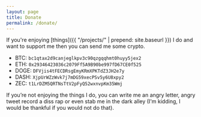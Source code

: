 ```yaml
---
layout: page
title: Donate
permalink: /donate/
---
```


If you're enjoying [things]({{ "/projects/" | prepend: site.baseurl }}) I do and want to support me then you can send me some crypto.

- BTC: ``bc1qtax2d9canjeglkpv3c90qzgqqhmt0huyy5jex2``
- ETH: ``0x29346423036c2079Ff5A9B90be997fD67CE0f525``
- DOGE: ``DFVjis4tFECDRsgEmyKRmXPKTdZ3JH2e7y``
- DASH: ``XjpUrWZzWvk7j7mDG59xecPSv5y6U8xpy2``
- ZEC: ``t1LrDZM5QRTNsTtV2pFyQ52wxnvpKm35Wmj``

If you’re not enjoying the things I do, you can write me an angry letter, angry tweet
record a diss rap or even stab me in the dark alley (I'm kidding, I would be thankful if you would not do that).
